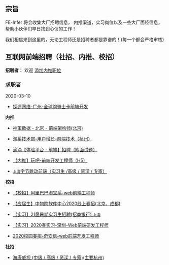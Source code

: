 ## 宗旨
FE-Infer 将会收集大厂招聘信息， 内推渠道，实习岗位以及一些大厂面经信息，帮助小伙伴们早日找到心仪的工作！

我们相信来到这里的，无论工程师还是招聘者都是靠谱的！(每一个都会严格审核)

## 互联网前端招聘（社招、内推、校招）

**招聘者：**  欢迎 [添加内推职位](https://github.com/koala-coding/FE-Infer/issues/new?assignees=&labels=&template=publish_job.md&title=%E5%85%AC%E5%8F%B8%E5%90%8D+-+%E5%9C%B0%E7%82%B9+-+%E5%B2%97%E4%BD%8D%E7%BA%A7%E5%88%AB+-+%E8%96%AA%E8%B5%84%E8%8C%83%E5%9B%B4)  

### 求职者

 2020-03-10 
- [探途网络-广州-全球购骑士卡前端开发](./infer/20200310-guangzhou-ttwl.md)

**内推**
- [ 神策数据 - 北京 - 前端架构师(北京)](./infer/20200308-beijing-scsj.md)
- [淘系技术部-用户增长-前端技术（杭州）](./infer/20200307-hangzhou-ali_tabao.md)

- [滴滴【体验平台 - 前端】招聘（附面试题）](./infer/20200307-beijing-didi.md)

- [【内推】玩吧-前端开发工程师（H5）](./infer/20200307-beijing-wanba.md)

- [`上海`字节跳动前端（实习生 /高级 / 资深 / 专家）](./infer/20200307-shanghai-zjtd.md)


**校招**

- [【校招】阿里巴巴淘宝系-web前端工程师](./school/20200307-hangzhou-taobao.md)

- [【应届生】中物院软件中心2020线上春招(北京、成都)](./school/20200307-chengdu-zwyrjzx.md)

- [【实习】21届暑期实习生招聘(招商银行) `上海`](./school/20200307-shanghai-zsyh.md)

- [【实习】2020春实习-深圳-Web前端研发工程师](./school/20200307-shengzheng-baidu.md)
- [2020校园春招-奇安信-web前端开发工程师](./school/20200307-20200310-beijing-qax.md)

**社招**
- [海康威视 (中级 / 高级 / 资深 / 专家)(主要杭州)](./social/20200307-hangzhou-hkws.md)

